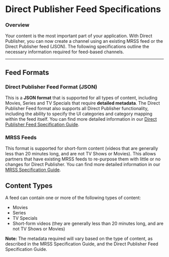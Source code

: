 # Direct Publisher Feed Specifications

### Overview
Your content is the most important part of your application. With Direct Publisher, you can now create a channel using an existing MRSS feed or the Direct Publisher feed (JSON). The following specifications outline the necessary information required for feed-based channels.

- - -

## Feed Formats

### Direct Publisher Feed Format (JSON)
This is a **JSON format** that is supported for all types of content, including Movies, Series and TV Specials that require **detailed metadata**. The Direct Publisher Feed format also supports all Direct Publisher functionality, including the ability to specify the UI categories and category mapping within the feed itself. You can find more detailed information in our [Direct Publisher Feed Specification Guide](https://github.com/rokudev/feed-specifications/blob/master/direct-publisher-feed-specification.md).

### MRSS Feeds
This format is supported for short-form content (videos that are generally less than 20 minutes long, and are not TV Shows or Movies). This allows partners that have existing MRSS feeds to re-purpose them with little or no changes for Direct Publisher. You can find more detailed information in our [MRSS Specification Guide](https://github.com/rokudev/feed-specifications/blob/master/mrss-feed-specification.md).

## Content Types
A feed can contain one or more of the following types of content:

* Movies
* Series
* TV Specials
* Short-form videos (they are generally less than 20 minutes long, and are not TV Shows or Movies)

**Note:** The metadata required will vary based on the type of content, as described in the MRSS Specification Guide, and the Direct Publisher Feed Specification Guide.
